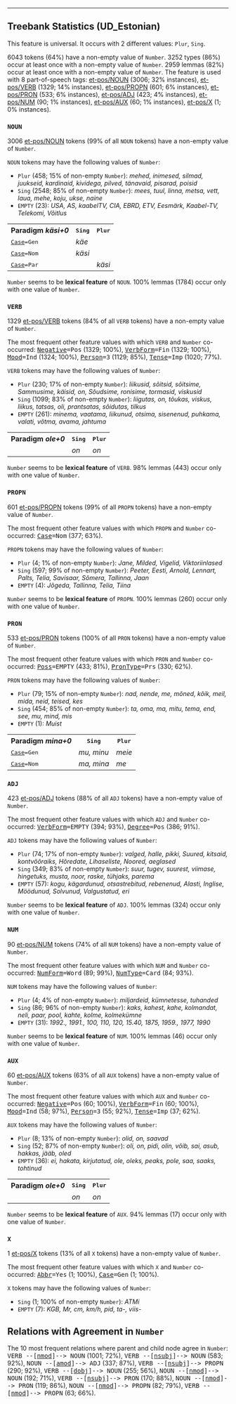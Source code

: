 

--------------------------------------------------------------------------------

## Treebank Statistics (UD_Estonian)

This feature is universal.
It occurs with 2 different values: `Plur`, `Sing`.

6043 tokens (64%) have a non-empty value of `Number`.
3252 types (86%) occur at least once with a non-empty value of `Number`.
2959 lemmas (82%) occur at least once with a non-empty value of `Number`.
The feature is used with 8 part-of-speech tags: [et-pos/NOUN]() (3006; 32% instances), [et-pos/VERB]() (1329; 14% instances), [et-pos/PROPN]() (601; 6% instances), [et-pos/PRON]() (533; 6% instances), [et-pos/ADJ]() (423; 4% instances), [et-pos/NUM]() (90; 1% instances), [et-pos/AUX]() (60; 1% instances), [et-pos/X]() (1; 0% instances).

### `NOUN`

3006 [et-pos/NOUN]() tokens (99% of all `NOUN` tokens) have a non-empty value of `Number`.

`NOUN` tokens may have the following values of `Number`:

* `Plur` (458; 15% of non-empty `Number`): <em>mehed, inimesed, silmad, juukseid, kardinaid, kividega, pilved, tänavaid, pisarad, poisid</em>
* `Sing` (2548; 85% of non-empty `Number`): <em>mees, tuul, linna, metsa, vett, laua, mehe, koju, ukse, naine</em>
* `EMPTY` (23): <em>USA, AS, kaabelTV, CIA, EBRD, ETV, Eesmärk, Kaabel-TV, Telekomi, Võitlus</em>

<table>
  <tr><th>Paradigm <i>käsi+0</i></th><th><tt>Sing</tt></th><th><tt>Plur</tt></th></tr>
  <tr><td><tt><a href="Case.html">Case</a>=Gen</tt></td><td><em>käe</em></td><td></td></tr>
  <tr><td><tt><a href="Case.html">Case</a>=Nom</tt></td><td><em>käsi</em></td><td></td></tr>
  <tr><td><tt><a href="Case.html">Case</a>=Par</tt></td><td></td><td><em>käsi</em></td></tr>
</table>

`Number` seems to be **lexical feature** of `NOUN`. 100% lemmas (1784) occur only with one value of `Number`.

### `VERB`

1329 [et-pos/VERB]() tokens (84% of all `VERB` tokens) have a non-empty value of `Number`.

The most frequent other feature values with which `VERB` and `Number` co-occurred: <tt><a href="Negative.html">Negative</a>=Pos</tt> (1329; 100%), <tt><a href="VerbForm.html">VerbForm</a>=Fin</tt> (1329; 100%), <tt><a href="Mood.html">Mood</a>=Ind</tt> (1324; 100%), <tt><a href="Person.html">Person</a>=3</tt> (1129; 85%), <tt><a href="Tense.html">Tense</a>=Imp</tt> (1020; 77%).

`VERB` tokens may have the following values of `Number`:

* `Plur` (230; 17% of non-empty `Number`): <em>liikusid, sõitsid, sõitsime, Sammusime, käisid, on, Sõudsime, ronisime, tormasid, viskusid</em>
* `Sing` (1099; 83% of non-empty `Number`): <em>liigutas, on, tõukas, viskus, liikus, tatsas, oli, prantsatas, sõidutas, tilkus</em>
* `EMPTY` (261): <em>minema, vaatama, liikunud, otsima, sisenenud, puhkama, valati, võtma, avama, jahtuma</em>

<table>
  <tr><th>Paradigm <i>ole+0</i></th><th><tt>Sing</tt></th><th><tt>Plur</tt></th></tr>
  <tr><td><tt></tt></td><td><em>on</em></td><td><em>on</em></td></tr>
</table>

`Number` seems to be **lexical feature** of `VERB`. 98% lemmas (443) occur only with one value of `Number`.

### `PROPN`

601 [et-pos/PROPN]() tokens (99% of all `PROPN` tokens) have a non-empty value of `Number`.

The most frequent other feature values with which `PROPN` and `Number` co-occurred: <tt><a href="Case.html">Case</a>=Nom</tt> (377; 63%).

`PROPN` tokens may have the following values of `Number`:

* `Plur` (4; 1% of non-empty `Number`): <em>Jane, Milded, Vigelid, Viktoriinlased</em>
* `Sing` (597; 99% of non-empty `Number`): <em>Peeter, Eesti, Arnold, Lennart, Palts, Telia, Savisaar, Sõmera, Tallinna, Jaan</em>
* `EMPTY` (4): <em>Jõgeda, Tallinna, Telia, Tiina</em>

`Number` seems to be **lexical feature** of `PROPN`. 100% lemmas (260) occur only with one value of `Number`.

### `PRON`

533 [et-pos/PRON]() tokens (100% of all `PRON` tokens) have a non-empty value of `Number`.

The most frequent other feature values with which `PRON` and `Number` co-occurred: <tt><a href="Poss.html">Poss</a>=EMPTY</tt> (433; 81%), <tt><a href="PronType.html">PronType</a>=Prs</tt> (330; 62%).

`PRON` tokens may have the following values of `Number`:

* `Plur` (79; 15% of non-empty `Number`): <em>nad, nende, me, mõned, kõik, meil, mida, neid, teised, kes</em>
* `Sing` (454; 85% of non-empty `Number`): <em>ta, oma, ma, mitu, tema, end, see, mu, mind, mis</em>
* `EMPTY` (1): <em>Muist</em>

<table>
  <tr><th>Paradigm <i>mina+0</i></th><th><tt>Sing</tt></th><th><tt>Plur</tt></th></tr>
  <tr><td><tt><a href="Case.html">Case</a>=Gen</tt></td><td><em>mu, minu</em></td><td><em>meie</em></td></tr>
  <tr><td><tt><a href="Case.html">Case</a>=Nom</tt></td><td><em>ma, mina</em></td><td><em>me</em></td></tr>
</table>

### `ADJ`

423 [et-pos/ADJ]() tokens (88% of all `ADJ` tokens) have a non-empty value of `Number`.

The most frequent other feature values with which `ADJ` and `Number` co-occurred: <tt><a href="VerbForm.html">VerbForm</a>=EMPTY</tt> (394; 93%), <tt><a href="Degree.html">Degree</a>=Pos</tt> (386; 91%).

`ADJ` tokens may have the following values of `Number`:

* `Plur` (74; 17% of non-empty `Number`): <em>valged, halle, pikki, Suured, kitsaid, kontvõõraiks, Hõredate, Lihaseliste, Noored, aeglased</em>
* `Sing` (349; 83% of non-empty `Number`): <em>suur, tugev, suurest, viimase, hingetuks, musta, noor, raske, tühjaks, parema</em>
* `EMPTY` (57): <em>kogu, kägardunud, otsastrebitud, rebenenud, Alasti, Inglise, Möödunud, Solvunud, Valgustatud, eri</em>

`Number` seems to be **lexical feature** of `ADJ`. 100% lemmas (324) occur only with one value of `Number`.

### `NUM`

90 [et-pos/NUM]() tokens (74% of all `NUM` tokens) have a non-empty value of `Number`.

The most frequent other feature values with which `NUM` and `Number` co-occurred: <tt><a href="NumForm.html">NumForm</a>=Word</tt> (89; 99%), <tt><a href="NumType.html">NumType</a>=Card</tt> (84; 93%).

`NUM` tokens may have the following values of `Number`:

* `Plur` (4; 4% of non-empty `Number`): <em>miljardeid, kümnetesse, tuhanded</em>
* `Sing` (86; 96% of non-empty `Number`): <em>kaks, kahest, kahe, kolmandat, neli, paar, pool, kahte, kolme, kolmekümne</em>
* `EMPTY` (31): <em>1992., 1991., 100, 110, 120, 15.40, 1875, 1959., 1977, 1990</em>

`Number` seems to be **lexical feature** of `NUM`. 100% lemmas (46) occur only with one value of `Number`.

### `AUX`

60 [et-pos/AUX]() tokens (63% of all `AUX` tokens) have a non-empty value of `Number`.

The most frequent other feature values with which `AUX` and `Number` co-occurred: <tt><a href="Negative.html">Negative</a>=Pos</tt> (60; 100%), <tt><a href="VerbForm.html">VerbForm</a>=Fin</tt> (60; 100%), <tt><a href="Mood.html">Mood</a>=Ind</tt> (58; 97%), <tt><a href="Person.html">Person</a>=3</tt> (55; 92%), <tt><a href="Tense.html">Tense</a>=Imp</tt> (37; 62%).

`AUX` tokens may have the following values of `Number`:

* `Plur` (8; 13% of non-empty `Number`): <em>olid, on, saavad</em>
* `Sing` (52; 87% of non-empty `Number`): <em>oli, on, pidi, olin, võib, sai, asub, hakkas, jääb, oled</em>
* `EMPTY` (36): <em>ei, hakata, kirjutatud, ole, oleks, peaks, pole, saa, saaks, tohtinud</em>

<table>
  <tr><th>Paradigm <i>ole+0</i></th><th><tt>Sing</tt></th><th><tt>Plur</tt></th></tr>
  <tr><td><tt></tt></td><td><em>on</em></td><td><em>on</em></td></tr>
</table>

`Number` seems to be **lexical feature** of `AUX`. 94% lemmas (17) occur only with one value of `Number`.

### `X`

1 [et-pos/X]() tokens (13% of all `X` tokens) have a non-empty value of `Number`.

The most frequent other feature values with which `X` and `Number` co-occurred: <tt><a href="Abbr.html">Abbr</a>=Yes</tt> (1; 100%), <tt><a href="Case.html">Case</a>=Gen</tt> (1; 100%).

`X` tokens may have the following values of `Number`:

* `Sing` (1; 100% of non-empty `Number`): <em>ATMi</em>
* `EMPTY` (7): <em>KGB, Mr, cm, km/h, pid, ta-, viis-</em>

## Relations with Agreement in `Number`

The 10 most frequent relations where parent and child node agree in `Number`:
<tt>VERB --[<a href="../dep/nmod.html">nmod</a>]--> NOUN</tt> (1001; 72%),
<tt>VERB --[<a href="../dep/nsubj.html">nsubj</a>]--> NOUN</tt> (583; 92%),
<tt>NOUN --[<a href="../dep/amod.html">amod</a>]--> ADJ</tt> (337; 87%),
<tt>VERB --[<a href="../dep/nsubj.html">nsubj</a>]--> PROPN</tt> (290; 92%),
<tt>VERB --[<a href="../dep/dobj.html">dobj</a>]--> NOUN</tt> (255; 56%),
<tt>NOUN --[<a href="../dep/nmod.html">nmod</a>]--> NOUN</tt> (192; 71%),
<tt>VERB --[<a href="../dep/nsubj.html">nsubj</a>]--> PRON</tt> (170; 88%),
<tt>NOUN --[<a href="../dep/nmod.html">nmod</a>]--> PRON</tt> (119; 86%),
<tt>NOUN --[<a href="../dep/nmod.html">nmod</a>]--> PROPN</tt> (82; 79%),
<tt>VERB --[<a href="../dep/nmod.html">nmod</a>]--> PROPN</tt> (63; 66%).

